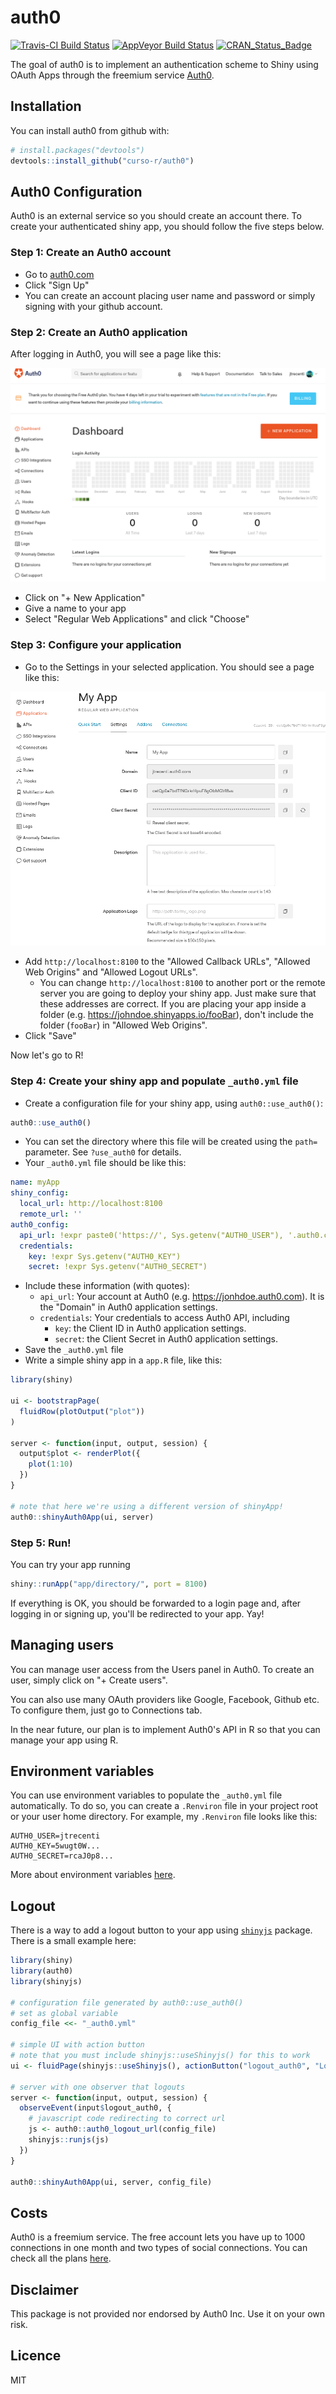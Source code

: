 # auth0

[![Travis-CI Build Status](https://travis-ci.org/curso-r/auth0.svg?branch=master)](https://travis-ci.org/curso-r/auth0) [![AppVeyor Build Status](https://ci.appveyor.com/api/projects/status/github/curso-r/auth0?branch=master&svg=true)](https://ci.appveyor.com/project/curso-r/auth0) [![CRAN_Status_Badge](http://www.r-pkg.org/badges/version/auth0)](https://cran.r-project.org/package=auth0)


The goal of auth0 is to implement an authentication scheme to Shiny using 
OAuth Apps through the freemium service [Auth0](https://auth0.com).

## Installation

You can install auth0 from github with:

``` r
# install.packages("devtools")
devtools::install_github("curso-r/auth0")
```

## Auth0 Configuration

Auth0 is an external service so you should create an account there. To create your authenticated shiny app, you should follow the five steps below.

### Step 1: Create an Auth0 account

- Go to [auth0.com](https://auth0.com)
- Click "Sign Up"
- You can create an account placing user name and password or simply signing with your github account.

### Step 2: Create an Auth0 application

After logging in Auth0, you will see a page like this:

![](README-dash.png)

- Click on "+ New Application"
- Give a name to your app
- Select "Regular Web Applications" and click "Choose"

### Step 3: Configure your application

- Go to the Settings in your selected application. You should see a page like this:

![](README-myapp.png)

- Add `http://localhost:8100` to the "Allowed Callback URLs", "Allowed Web Origins" and "Allowed Logout URLs".
    - You can change `http://localhost:8100` to another port or the remote server you are going to deploy your shiny app. Just make sure that these addresses are correct. If you are placing your app inside a folder (e.g. https://johndoe.shinyapps.io/fooBar), don't include the folder (`fooBar`) in "Allowed Web Origins".
- Click "Save"

Now let's go to R!

### Step 4: Create your shiny app and populate `_auth0.yml` file

- Create a configuration file for your shiny app, using `auth0::use_auth0()`:

```r
auth0::use_auth0()
```

- You can set the directory where this file will be created using the `path=` parameter. See `?use_auth0` for details.
- Your `_auth0.yml` file should be like this:


```yml
name: myApp
shiny_config:
  local_url: http://localhost:8100
  remote_url: ''
auth0_config:
  api_url: !expr paste0('https://', Sys.getenv("AUTH0_USER"), '.auth0.com')
  credentials:
    key: !expr Sys.getenv("AUTH0_KEY")
    secret: !expr Sys.getenv("AUTH0_SECRET")
```

- Include these information (with quotes): 
  - `api_url`: Your account at Auth0 (e.g. https://jonhdoe.auth0.com). It is the "Domain" in Auth0 application settings. 
  - `credentials`: Your credentials to access Auth0 API, including
    - `key`: the Client ID in Auth0 application settings.
    - `secret`: the Client Secret in Auth0 application settings.
- Save the `_auth0.yml` file
- Write a simple shiny app in a `app.R` file, like this:

```r
library(shiny)

ui <- bootstrapPage(
  fluidRow(plotOutput("plot"))
)

server <- function(input, output, session) {
  output$plot <- renderPlot({
    plot(1:10)
  })
}

# note that here we're using a different version of shinyApp!
auth0::shinyAuth0App(ui, server)
```

### Step 5: Run!

You can try your app running

```r
shiny::runApp("app/directory/", port = 8100)
```

If everything is OK, you should be forwarded to a login page and, after logging in or signing up, you'll be redirected to your app. Yay!

## Managing users

You can manage user access from the Users panel in Auth0. To create an user, simply click on "+ Create users".

You can also use many OAuth providers like Google, Facebook, Github etc. To configure them, just go to Connections tab. 

In the near future, our plan is to implement Auth0's API in R so that you can manage your app using R.

## Environment variables

You can use environment variables to populate the `_auth0.yml` file automatically. To do so, you can create a `.Renviron` file in your project root or your user home directory. For example, my `.Renviron` file looks like this:

```
AUTH0_USER=jtrecenti
AUTH0_KEY=5wugt0W...
AUTH0_SECRET=rcaJ0p8...
```

More about environment variables [here](https://csgillespie.github.io/efficientR/set-up.html#renviron).

## Logout

There is a way to add a logout button to your app using [`shinyjs`](https://github.com/daattali/shinyjs) package. There is a small example here:

```r
library(shiny)
library(auth0)
library(shinyjs)

# configuration file generated by auth0::use_auth0()
# set as global variable
config_file <<- "_auth0.yml"

# simple UI with action button
# note that you must include shinyjs::useShinyjs() for this to work
ui <- fluidPage(shinyjs::useShinyjs(), actionButton("logout_auth0", "Logout"))

# server with one observer that logouts
server <- function(input, output, session) {
  observeEvent(input$logout_auth0, {
    # javascript code redirecting to correct url
    js <- auth0::auth0_logout_url(config_file)
    shinyjs::runjs(js)
  })
}

auth0::shinyAuth0App(ui, server, config_file)
```

## Costs

Auth0 is a freemium service. The free account lets you have up to 1000 connections in one month and two types of social connections. You can check all the plans [here](https://auth0.com/pricing).

## Disclaimer

This package is not provided nor endorsed by Auth0 Inc. Use it on your own risk.

## Licence

MIT

